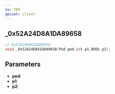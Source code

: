 ```yaml
---
ns: PED
apiset: client
---
```

## _0x52A24D8A1DA89658

```c
// 0x52A24D8A1DA89658
void _0x52A24D8A1DA89658(Ped ped,int p1,BOOL p2);
```


## Parameters
* **ped**:
* **p1**:
* **p2**: